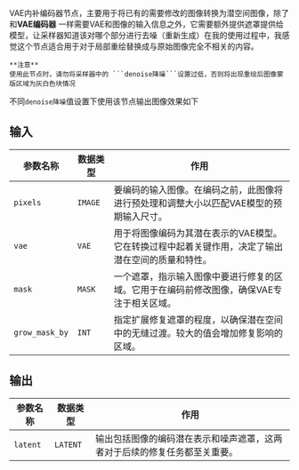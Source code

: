 
VAE内补编码器节点，主要用于将已有的需要修改的图像转换为潜空间图像，除了和**VAE编码器** 一样需要VAE和图像的输入信息之外，它需要额外提供遮罩提供给模型，让采样器知道该对哪个部分进行去噪（重新生成）在我的使用过程中，我感觉这个节点适合用于对于局部重绘替换成与原始图像完全不相关的内容。
>
    **注意**
    使用此节点时，请勿将采样器中的 ```denoise降噪```设置过低，否则将出现重绘后图像蒙版区域为灰白色块情况
不同```denoise降噪```值设置下使用该节点输出图像效果如下

## 输入

| 参数名称       | 数据类型 | 作用                                                         |
|----------------|----------|--------------------------------------------------------------|
| `pixels`       | `IMAGE`  | 要编码的输入图像。在编码之前，此图像将进行预处理和调整大小以匹配VAE模型的预期输入尺寸。 |
| `vae`          | `VAE`    | 用于将图像编码为其潜在表示的VAE模型。它在转换过程中起着关键作用，决定了输出潜在空间的质量和特性。 |
| `mask`         | `MASK`   | 一个遮罩，指示输入图像中要进行修复的区域。它用于在编码前修改图像，确保VAE专注于相关区域。       |
| `grow_mask_by` | `INT`    | 指定扩展修复遮罩的程度，以确保潜在空间中的无缝过渡。较大的值会增加修复影响的区域。       |

## 输出

| 参数名称 | 数据类型 | 作用                                       |
|----------|----------|--------------------------------------------|
| `latent` | `LATENT` | 输出包括图像的编码潜在表示和噪声遮罩，这两者对于后续的修复任务都至关重要。 |
